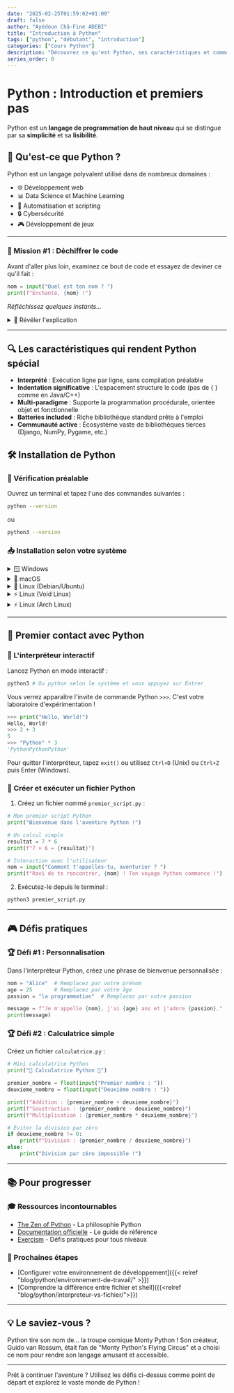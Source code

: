 ```yaml
---
date: "2025-02-25T01:59:02+01:00"
draft: false
author: "Ayédoun Châ-Fine ADEBI"
title: "Introduction à Python"
tags: ["python", "débutant", "introduction"]
categories: ["Cours Python"]
description: "Découvrez ce qu'est Python, ses caractéristiques et comment l'installer."
series_order: 0
---
```


# Python : Introduction et premiers pas

Python est un **langage de programmation de haut niveau** qui se distingue par sa **simplicité** et sa **lisibilité**.

## 🐍 Qu'est-ce que Python ?

Python est un langage polyvalent utilisé dans de nombreux domaines :

- 🌐 Développement web
- 📊 Data Science et Machine Learning
- 🤖 Automatisation et scripting
- 🔒 Cybersécurité
- 🎮 Développement de jeux

---

### 🎯 Mission #1 : Déchiffrer le code

Avant d'aller plus loin, examinez ce bout de code et essayez de deviner ce qu'il fait :

```python
nom = input("Quel est ton nom ? ")
print(f"Enchanté, {nom} !")
```

_Réfléchissez quelques instants..._

<details>
<summary>📝 Révéler l'explication</summary>

Ce code demande votre nom via la console et vous salue personnellement. Il illustre parfaitement la simplicité et la lisibilité de Python !

</details>

---

## 🔍 Les caractéristiques qui rendent Python spécial

- **Interprété** : Exécution ligne par ligne, sans compilation préalable
- **Indentation significative** : L'espacement structure le code (pas de { } comme en Java/C++)
- **Multi-paradigme** : Supporte la programmation procédurale, orientée objet et fonctionnelle
- **Batteries included** : Riche bibliothèque standard prête à l'emploi
- **Communauté active** : Écosystème vaste de bibliothèques tierces (Django, NumPy, Pygame, etc.)

## 🛠️ Installation de Python

### 🔄 Vérification préalable

Ouvrez un terminal et tapez l'une des commandes suivantes :

```sh
python --version
```

ou

```sh
python3 --version
```

### 📥 Installation selon votre système

<details>
<summary>🪟 Windows</summary>

1. Téléchargez l'installateur sur [python.org](https://www.python.org/downloads/)
2. Lancez l'installation
3. **Important** : Cochez la case "Add Python to PATH"
4. Suivez les instructions d'installation
</details>

<details>
<summary>🍎 macOS</summary>

1. Téléchargez l'installateur sur [python.org](https://www.python.org/downloads/)
2. Lancez l'installation
3. Suivez les instructions d'installation
</details>

<details>
<summary>🐧 Linux (Debian/Ubuntu)</summary>

```sh
sudo apt update && sudo apt install python3
```

</details>

<details>
<summary>⚡ Linux (Void Linux)</summary>

```sh
sudo xbps-install -S python3
```

</details>

<details>
<summary>⚡ Linux (Arch Linux)</summary>

```sh
sudo pacman -S python3
```

</details>

---

## 🚀 Premier contact avec Python

### 🔮 L'interpréteur interactif

Lancez Python en mode interactif :

```sh
python3 # Ou python selon le système et vous appuyez sur Entrer
```

Vous verrez apparaître l'invite de commande Python `>>>`. C'est votre laboratoire d'expérimentation !

```python
>>> print("Hello, World!")
Hello, World!
>>> 2 + 3
5
>>> "Python" * 3
'PythonPythonPython'
```

Pour quitter l'interpréteur, tapez `exit()` ou utilisez `Ctrl+D` (Unix) ou `Ctrl+Z` puis Enter (Windows).

### 📝 Créer et exécuter un fichier Python

1. Créez un fichier nommé `premier_script.py` :

```python
# Mon premier script Python
print("Bienvenue dans l'aventure Python !")

# Un calcul simple
resultat = 7 * 6
print(f"7 × 6 = {resultat}")

# Interaction avec l'utilisateur
nom = input("Comment t'appelles-tu, aventurier ? ")
print(f"Ravi de te rencontrer, {nom} ! Ton voyage Python commence !")
```

2. Exécutez-le depuis le terminal :

```sh
python3 premier_script.py
```

---

## 🎮 Défis pratiques

### 🏆 Défi #1 : Personnalisation

Dans l'interpréteur Python, créez une phrase de bienvenue personnalisée :

```python
nom = "Alice"  # Remplacez par votre prénom
age = 25       # Remplacez par votre âge
passion = "la programmation"  # Remplacez par votre passion

message = f"Je m'appelle {nom}, j'ai {age} ans et j'adore {passion}."
print(message)
```

### 🏆 Défi #2 : Calculatrice simple

Créez un fichier `calculatrice.py` :

```python
# Mini calculatrice Python
print("🧮 Calculatrice Python 🧮")

premier_nombre = float(input("Premier nombre : "))
deuxieme_nombre = float(input("Deuxième nombre : "))

print(f"Addition : {premier_nombre + deuxieme_nombre}")
print(f"Soustraction : {premier_nombre - deuxieme_nombre}")
print(f"Multiplication : {premier_nombre * deuxieme_nombre}")

# Éviter la division par zéro
if deuxieme_nombre != 0:
    print(f"Division : {premier_nombre / deuxieme_nombre}")
else:
    print("Division par zéro impossible !")
```

---

## 📚 Pour progresser

### 🎓 Ressources incontournables

- [The Zen of Python](https://peps.python.org/pep-0020/) - La philosophie Python
- [Documentation officielle](https://docs.python.org/3/tutorial/index.html) - Le guide de référence
- [Exercism](https://exercism.org/tracks/python) - Défis pratiques pour tous niveaux

### 🧩 Prochaines étapes

- [Configurer votre environnement de développement]({{< relref "blog/python/environnement-de-travail/" >}})
- [Comprendre la différence entre fichier et shell]({{<relref "blog/python/interpreteur-vs-fichier/">}})

---

## 💡 Le saviez-vous ?

Python tire son nom de... la troupe comique Monty Python ! Son créateur, Guido van Rossum, était fan de "Monty Python's Flying Circus" et a choisi ce nom pour rendre son langage amusant et accessible.

---

Prêt à continuer l'aventure ? Utilisez les défis ci-dessus comme point de départ et explorez le vaste monde de Python !
